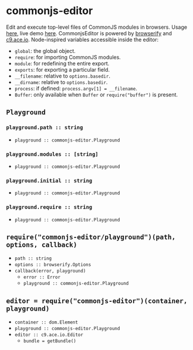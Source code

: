 # commonjs-editor

Edit and execute top-level files of CommonJS modules in browsers.
Usage [here](demo/), live demo [here](https://cdn.rawgit.com/lachrist/commonjs-editor/9106eb66/test/index.html).
CommonjsEditor is powered by [browserify](http://browserify.org) and [c9.ace.io](https://ace.c9.io).
Node-inspired variables accessible inside the editor:
* `global`: the global object.
* `require`: for importing CommonJS modules.
* `module`: for redefining the entire export.
* `exports`: for exporting a particular field.
* `__filename`: relative to `options.basedir`.
* `__dirname`: relative to `options.basedir`.
* `process`: if defined: `process.argv[1] = __filename`.
* `Buffer`: only available when `Buffer` or `require("buffer")` is present.

## `Playground`

### `playground.path :: string`

* `playground :: commonjs-editor.Playground`

### `playground.modules :: [string]`

* `playground :: commonjs-editor.Playground`

### `playground.initial :: string`

* `playground :: commonjs-editor.Playground`

### `playground.require :: string`

* `playground :: commonjs-editor.Playground`

## `require("commonjs-editor/playground")(path, options, callback)`

* `path :: string`
* `options :: browserify.Options`
* `callback(error, playground)`
  * `error :: Error`
  * `playground :: commonjs-editor.Playground`

## `editor = require("commonjs-editor")(container, playground)`

* `container :: dom.Element`
* `playground :: commonjs-editor.Playground`
* `editor :: c9.ace.io.Editor`
  * `bundle = getBundle()`
